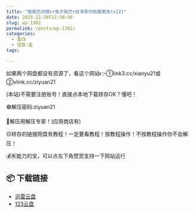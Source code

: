 ```yaml
---
title: "狼尾巴对镜c+兔子尾巴+白净乖巧校服男孩(x12)"
date: 2023-12-30T22:58:36
slug: wp-1302
permalink: /posts/wp-1302/
categories:
  - 盖📺
  - 恰饭·盖
tags:

---
```


如果两个网盘都没有资源了，看这个网站👉①link3.cc/xianyu21或②vlink.cc/ziyuan21

(本站)不需要注册账号！直接点本地下载转存OK？懂吧！

🟢解压密码:ziyuan21

🔵解压用解压专家！(应用商店有)

🟡转存的链接网盘有教程！一定要看教程！按教程操作！不按教程操作你不会解压！

💰🈶能力的宝，可以点左下角赞赏支持一下网站运行

## 📦 下载链接
- [迅雷云盘](https://blziyuan21.com/pay-download/1302?key=ef23c65994&down_id=0)
- [123云盘](https://blziyuan21.com/pay-download/1302?key=ef23c65994&down_id=1)

